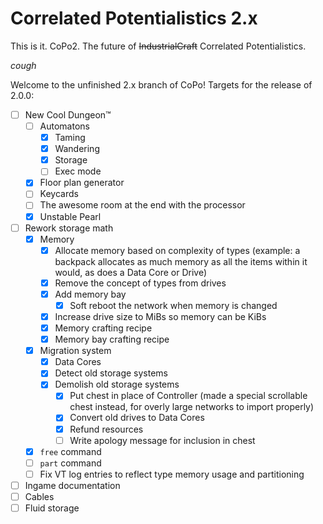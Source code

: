 # Correlated Potentialistics 2.x
This is it. CoPo2. The future of <s>IndustrialCraft</s> Correlated Potentialistics.

*cough*

Welcome to the unfinished 2.x branch of CoPo! Targets for the release of 2.0.0:

* [ ] New Cool Dungeon™
  * [ ] Automatons
    * [x] Taming
    * [x] Wandering
    * [x] Storage
    * [ ] Exec mode
  * [x] Floor plan generator
  * [ ] Keycards
  * [ ] The awesome room at the end with the processor
  * [x] Unstable Pearl
* [ ] Rework storage math
  * [x] Memory
    * [x] Allocate memory based on complexity of types (example: a backpack allocates as much memory as all the items within it would, as does a Data Core or Drive)
    * [x] Remove the concept of types from drives
    * [x] Add memory bay
      * [x] Soft reboot the network when memory is changed
    * [x] Increase drive size to MiBs so memory can be KiBs
    * [x] Memory crafting recipe
    * [x] Memory bay crafting recipe
  * [x] Migration system
    * [x] Data Cores
    * [x] Detect old storage systems
    * [x] Demolish old storage systems
      * [x] Put chest in place of Controller (made a special scrollable chest instead, for overly large networks to import properly)
      * [x] Convert old drives to Data Cores
      * [x] Refund resources
      * [ ] Write apology message for inclusion in chest
  * [x] `free` command
  * [ ] `part` command
  * [ ] Fix VT log entries to reflect type memory usage and partitioning
* [ ] Ingame documentation
* [ ] Cables
* [ ] Fluid storage